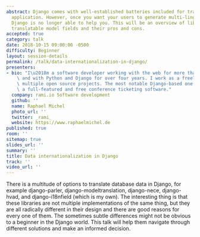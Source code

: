 ```yaml
---
abstract: Django comes with well-established batteries included for translating an
  application. However, once you want your users to generate multi-lingual site contents
  Django is no longer able to help you. This will be an overview of libraries implementing
  translatable model fields and their pros and cons.
accepted: true
category: talk
date: 2018-10-15 09:00:00 -0500
difficulty: Beginner
layout: session-details
permalink: /talk/data-internationalization-in-django/
presenters:
- bio: "I\u2018m a software developer working with the web for more than ten years\
    \ and with Python and Django for over four years. I work as a freelancer and maintain\
    \ multiple open source projects. The most notable Django-based one is pretix,\
    \ a full-featured and free conference ticketing software."
  company: rami.io Software development
  github: ''
  name: Raphael Michel
  photo_url: ''
  twitter: _rami_
  website: https://www.raphaelmichel.de
published: true
room: ''
sitemap: true
slides_url: ''
summary: ''
title: Data internationalization in Django
track: ''
video_url: ''
---
```


There is a multitude of options to translate database data in Django, for example django-parler, django-modeltranslation, django-nece, django-hvad, and django-i18nfield (which is my own). The interesting thing is that these libraries are not multiple implementations of the same thing, but they are all radically different in their design and there are good reasons for every one of them. The sometimes subtle differences might not be obvious to a beginner in the Django world. This talk will help them navigate through different solutions and make an informed decision.
